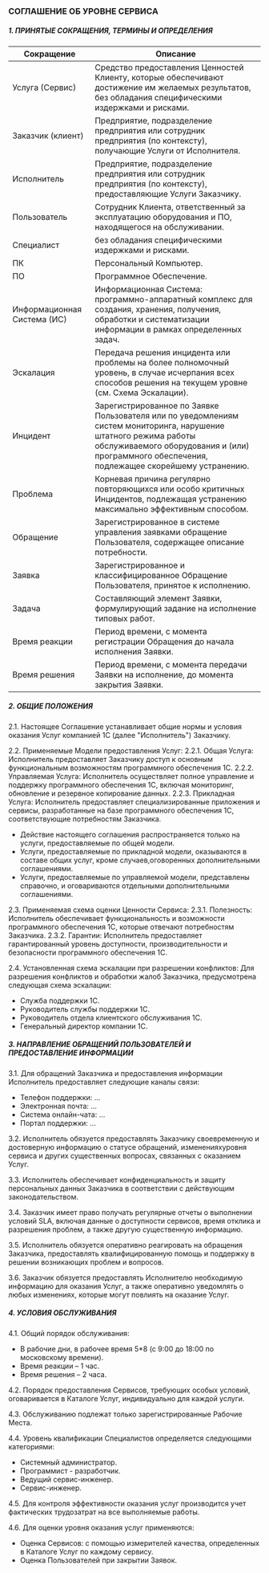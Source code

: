 ### СОГЛАШЕНИЕ ОБ УРОВНЕ СЕРВИСА
##### 1. ПРИНЯТЫЕ СОКРАЩЕНИЯ, ТЕРМИНЫ И ОПРЕДЕЛЕНИЯ
| Сокращение                  | Описание                                                                                                                                                                                                           |
|-----------------------------|--------------------------------------------------------------------------------------------------------------------------------------------------------------------------------------------------------------------|
| Услуга (Сервис)             | Средство предоставления Ценностей Клиенту, которые обеспечивают достижение им желаемых результатов, без обладания специфическими издержками и рисками.                                                             |
| Заказчик (клиент)           | Предприятие, подразделение предприятия или сотрудник предприятия (по контексту), получающие Услуги от Исполнителя.                                                                                                 |
| Исполнитель                 | Предприятие, подразделение предприятия или сотрудник предприятия (по контексту), предоставляющие Услуги Заказчику.                                                                                                 |
| Пользователь                | Сотрудник Клиента, ответственный за эксплуатацию оборудования и ПО, находящегося на обслуживании.                                                                                                                  |
| Специалист                  | без обладания специфическими издержками и рисками.                                                                                                                                                                 |
| ПК                          | Персональный Компьютер.                                                                                                                                                                                            |
| ПО                          | Программное Обеспечение.                                                                                                                                                                                           |
| Информационная Система (ИС) | Информационная Система: программно-аппаратный комплекс для создания, хранения, получения, обработки и систематизации информации в рамках определенных задач.                                                       |
| Эскалация                   | Передача решения инцидента или проблемы на более полномочный уровень, в случае исчерпания всех способов решения на текущем уровне (см. Схема Эскалации).                                                           |
| Инцидент                    | Зарегистрированное по Заявке Пользователя или по уведомлениям систем мониторинга, нарушение штатного режима работы обслуживаемого оборудования и (или) программного обеспечения, подлежащее скорейшему устранению. |
| Проблема                    | Корневая причина регулярно повторяющихся или особо критичных Инцидентов, подлежащая устранению максимально эффективным способом.                                                                                   |
| Обращение                   | Зарегистрированное в системе управления заявками обращение Пользователя, содержащее описание потребности.                                                                                                          |
| Заявка                      | Зарегистрированное и классифицированное Обращение Пользователя, принятое к исполнению.                                                                                                                             |
| Задача                      | Составляющий элемент Заявки, формулирующий задание на исполнение типовых работ.                                                                                                                                    |
| Время реакции               | Период времени, с момента регистрации Обращения до начала исполнения Заявки.                                                                                                                                       |
| Время решения               | Период времени, с момента передачи Заявки на исполнение, до момента закрытия Заявки.                                                                                                                               |

##### 2. ОБЩИЕ ПОЛОЖЕНИЯ
2.1. Настоящее Соглашение устанавливает общие нормы и условия оказания Услуг компанией 1C (далее "Исполнитель") Заказчику.

2.2. Применяемые Модели предоставления Услуг:
   2.2.1. Общая Услуга: Исполнитель предоставляет Заказчику доступ к основным функциональным возможностям программного обеспечения 1C.
   2.2.2. Управляемая Услуга: Исполнитель осуществляет полное управление и поддержку программного обеспечения 1C, включая мониторинг, обновление и резервное копирование данных.
   2.2.3. Прикладная Услуга: Исполнитель предоставляет специализированные приложения и сервисы, разработанные на базе программного обеспечения 1C, соответствующие потребностям Заказчика.
   - Действие настоящего соглашения распространяется только на услуги, предоставляемые по общей модели.
   - Услуги, предоставляемые по прикладной модели, оказываются в составе общих услуг, кроме случаев,оговоренных дополнительными соглашениями.
   - Услуги, предоставляемые по управляемой модели, представлены справочно, и оговариваются отдельными дополнительными соглашениями.

2.3. Применяемая схема оценки Ценности Сервиса:
   2.3.1. Полезность: Исполнитель обеспечивает функциональность и возможности программного обеспечения 1C, которые отвечают потребностям Заказчика.
   2.3.2. Гарантии: Исполнитель предоставляет гарантированный уровень доступности, производительности и безопасности программного обеспечения 1C.

2.4. Установленная схема эскалации при разрешении конфликтов:
Для разрешения конфликтов и обработки жалоб Заказчика, предусмотрена следующая схема эскалации:
   - Служба поддержки 1C.
   - Руководитель службы поддержки 1C.
   - Руководитель отдела клиентского обслуживания 1C.
   - Генеральный директор компании 1C.

##### 3. НАПРАВЛЕНИЕ ОБРАЩЕНИЙ ПОЛЬЗОВАТЕЛЕЙ И ПРЕДОСТАВЛЕНИЕ ИНФОРМАЦИИ
3.1. Для обращений Заказчика и предоставления информации Исполнитель предоставляет следующие каналы связи:
   - Телефон поддержки: ...
   - Электронная почта: ...
   - Система онлайн-чата: ...
   - Портал поддержки: ...

3.2. Исполнитель обязуется предоставлять Заказчику своевременную и достоверную информацию о статусе обращений, измененияхуровня сервиса и других существенных вопросах, связанных с оказанием Услуг.

3.3. Исполнитель обеспечивает конфиденциальность и защиту персональных данных Заказчика в соответствии с действующим законодательством.

3.4. Заказчик имеет право получать регулярные отчеты о выполнении условий SLA, включая данные о доступности сервисов, время отклика и разрешения проблем, а также другую существенную информацию.

3.5. Исполнитель обязуется оперативно реагировать на обращения Заказчика, предоставлять квалифицированную помощь и поддержку в решении возникающих проблем и вопросов.

3.6. Заказчик обязуется предоставлять Исполнителю необходимую информацию для оказания Услуг, а также оперативно уведомлять о любых изменениях, которые могут повлиять на оказание Услуг.

##### 4. УСЛОВИЯ ОБСЛУЖИВАНИЯ
4.1. Общий порядок обслуживания:
- В рабочие дни, в рабочее время 5*8 (с 9:00 до 18:00 по московскому времени).
- Время реакции – 1 час.
- Время решения – 2 часа.

4.2. Порядок предоставления Сервисов, требующих особых условий, оговаривается в Каталоге Услуг,
индивидуально для каждой услуги.

4.3. Обслуживанию подлежат только зарегистрированные Рабочие Места.

4.4. Уровень квалификации Специалистов определяется следующими категориями:
- Системный администратор.
- Программист - разработчик.
- Ведущий сервис-инженер.
- Сервис-инженер.

4.5. Для контроля эффективности оказания услуг производится учет фактических трудозатрат на все
выполняемые работы.

4.6. Для оценки уровня оказания услуг применяются:
- Оценка Сервисов: с помощью измерителей качества, определенных в Каталоге Услуг по каждому cервису.
- Оценка Пользователей при закрытии Заявок.
